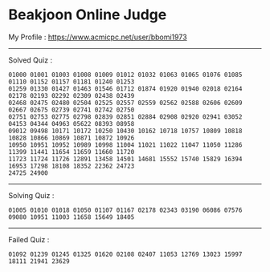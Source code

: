 # Beakjoon Online Judge

My Profile : https://www.acmicpc.net/user/bbomi1973

---

Solved Quiz : 
```
01000 01001 01003 01008 01009 01012 01032 01063 01065 01076 01085 01110 01152 01157 01181 01240 01253
01259 01330 01427 01463 01546 01712 01874 01920 01940 02018 02164 02178 02193 02292 02309 02438 02439
02468 02475 02480 02504 02525 02557 02559 02562 02588 02606 02609 02667 02675 02739 02741 02742 02750
02751 02753 02775 02798 02839 02851 02884 02908 02920 02941 03052 04153 04344 04963 05622 08393 08958
09012 09498 10171 10172 10250 10430 10162 10718 10757 10809 10818 10828 10866 10869 10871 10872 10926
10950 10951 10952 10989 10998 11004 11021 11022 11047 11050 11286 11399 11441 11654 11659 11660 11720
11723 11724 11726 12891 13458 14501 14681 15552 15740 15829 16394 16953 17298 18108 18352 22362 24723
24725 24900
```

---

Solving Quiz :
```
01005 01010 01018 01050 01107 01167 02178 02343 03190 06086 07576 09080 10951 11003 11658 15649 18405
```

---

Failed Quiz :
```
01092 01239 01245 01325 01620 02108 02407 11053 12769 13023 15997 18111 21941 23629
```